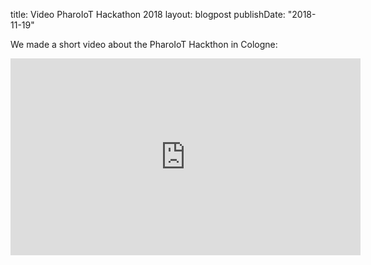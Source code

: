 title: Video PharoIoT Hackathon 2018layout: blogpostpublishDate: "2018-11-19"We made a short video about the PharoIoT Hackthon in Cologne:<iframe width="560" height="315" src="https://www.youtube.com/embed/dIl9FAatKyw" frameborder="0" allow="accelerometer; autoplay; encrypted-media; gyroscope; picture-in-picture" allowfullscreen></iframe>